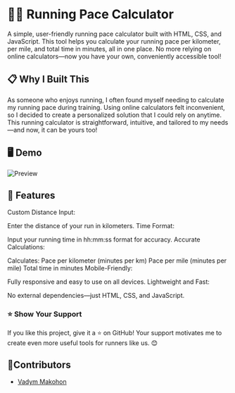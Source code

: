 # 🏃‍♂️ Running Pace Calculator

A simple, user-friendly running pace calculator built with HTML, CSS, and JavaScript. This tool helps you calculate your running pace per kilometer, per mile, and total time in minutes, all in one place. No more relying on online calculators—now you have your own, conveniently accessible tool!

## 📋 Why I Built This

As someone who enjoys running, I often found myself needing to calculate my running pace during training. Using online calculators felt inconvenient, so I decided to create a personalized solution that I could rely on anytime. This running calculator is straightforward, intuitive, and tailored to my needs—and now, it can be yours too!

## 🖥️ Demo
![Preview](https://github.com/user-attachments/assets/07d214bd-06ac-44a0-83fe-64dc29a91b88)

## 🚀 Features

Custom Distance Input:

Enter the distance of your run in kilometers.
Time Format:

Input your running time in hh:mm:ss format for accuracy.
Accurate Calculations:

Calculates:
Pace per kilometer (minutes per km)
Pace per mile (minutes per mile)
Total time in minutes
Mobile-Friendly:

Fully responsive and easy to use on all devices.
Lightweight and Fast:

No external dependencies—just HTML, CSS, and JavaScript.

### ⭐ Show Your Support

If you like this project, give it a ⭐ on GitHub! Your support motivates me to create even more useful tools for runners like us. 😊

## 👤Contributors

- [Vadym Makohon](https://github.com/VadymMakohon)
